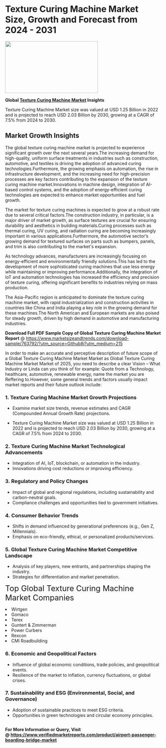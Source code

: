 <H1>Texture Curing Machine Market Size, Growth and Forecast from 2024 - 2031</H1><img class="aligncenter size-medium wp-image-584254" src="https://thirdeyenews.in/wp-content/uploads/2024/09/Global-Market-Research-300x168.jpeg" alt="" width="300" height="168" /><p><strong>Global&nbsp;<a href="https://www.marketsizeandtrends.com/download-sample/763792/?utm_source=Github8j?utm_medium=215">Texture Curing Machine Market</a> Insights</strong></p><p>Texture Curing Machine Market size was valued at USD 1.25 Billion in 2022 and is projected to reach USD 2.03 Billion by 2030, growing at a CAGR of 7.5% from 2024 to 2030.</p><p><h2>Market Growth Insights</h2> <p>The global texture curing machine market is projected to experience significant growth over the next several years.The increasing demand for high-quality, uniform surface treatments in industries such as construction, automotive, and textiles is driving the adoption of advanced curing technologies.Furthermore, the growing emphasis on automation, the rise in infrastructure development, and the increasing need for high-precision processes are key factors contributing to the expansion of the texture curing machine market.Innovations in machine design, integration of AI-based control systems, and the adoption of energy-efficient curing technologies are expected to enhance market opportunities and fuel growth.</p> <p>The market for texture curing machines is expected to grow at a robust rate due to several critical factors.The construction industry, in particular, is a major driver of market growth, as surface textures are crucial for ensuring durability and aesthetics in building materials.Curing processes such as thermal curing, UV curing, and radiation curing are becoming increasingly important in various applications.Furthermore, the automotive sector’s growing demand for textured surfaces on parts such as bumpers, panels, and trim is also contributing to the market's expansion.</p> <p>As technology advances, manufacturers are increasingly focusing on energy-efficient and environmentally friendly solutions.This has led to the development of more sophisticated curing machines that use less energy while maintaining or improving performance.Additionally, the integration of IoT and automation technologies has increased the efficiency and precision of texture curing, offering significant benefits to industries relying on mass production.</p> <p>The Asia-Pacific region is anticipated to dominate the texture curing machine market, with rapid industrialization and construction activities in countries like China and India playing a key role in the growing demand for these machines.The North American and European markets are also poised for steady growth, driven by high demand in automotive and manufacturing industries.</p> <p><span class=""><strong>Download Full PDF Sample Copy of Global Texture Curing Machine Market Report</strong> @ <a href="https://www.marketsizeandtrends.com/download-sample/763792/?utm_source=Github8j?utm_medium=215" target="_blank">https://www.marketsizeandtrends.com/download-sample/763792/?utm_source=Github8j?utm_medium=215</a></span></p><p>In order to make an accurate and perceptive description of future scope of a Global&nbsp;Texture Curing Machine Market Market as Global&nbsp;Texture Curing Machine Market Market of 2025, you need to describe a clear Vision &ndash; What Industry or Linda can you think of for example: Quote from a Technology, healthcare, automotive, renewable energy, name the market you are Reffering to.However, some general trends and factors usually impact market reports and their future outlook include:</p><h3>1.&nbsp;<strong>Texture Curing Machine Market Growth Projections</strong></h3><ul><li>Examine market size trends, revenue estimates and CAGR (Compounded Annual Growth Rate) projections.</li><li><p>Texture Curing Machine Market size was valued at USD 1.25 Billion in 2022 and is projected to reach USD 2.03 Billion by 2030, growing at a CAGR of 7.5% from 2024 to 2030.</p></li></ul><h3>2.&nbsp;<strong>Texture Curing Machine Market Technological Advancements</strong></h3><ul><li>Integration of AI, IoT, blockchain, or automation in the industry.</li><li>Innovations driving cost reductions or improving efficiency.</li></ul><h3>3.&nbsp;<strong>Regulatory and Policy Changes</strong></h3><ul><li>Impact of global and regional regulations, including sustainability and carbon-neutral goals.</li><li>Compliance challenges and opportunities tied to government initiatives.</li></ul><h3>4.&nbsp;<strong>Consumer Behavior Trends</strong></h3><ul><li>Shifts in demand influenced by generational preferences (e.g., Gen Z, Millennials).</li><li>Emphasis on eco-friendly, ethical, or personalized products/services.</li></ul><h3>5.&nbsp;<strong>Global Texture Curing Machine Market Competitive Landscape</strong></h3><ul><li>Analysis of key players, new entrants, and partnerships shaping the industry.</li><li>Strategies for differentiation and market penetration.</li></ul><p data-pm-slice="1 1 []"><span style="color: inherit; font-family: inherit; font-size: 25px;">Top Global Texture Curing Machine Market Companies</span></p><div class="" data-test-id=""><p><li>Wirtgen</li><li> Gomaco</li><li> Terex</li><li> Guntert & Zimmerman</li><li> Power Curbers</li><li> Rexcon</li><li> CMI Roadbuilding</li></p></div><h3>6.&nbsp;<strong>Economic and Geopolitical Factors</strong></h3><ul><li>Influence of global economic conditions, trade policies, and geopolitical events.</li><li>Resilience of the market to inflation, currency fluctuations, or global crises.</li></ul><h3>7.&nbsp;<strong>Sustainability and ESG (Environmental, Social, and Governance)</strong></h3><ul><li>Adoption of sustainable practices to meet ESG criteria.</li><li>Opportunities in green technologies and circular economy principles.</li></ul><h2><strong style="font-size: 14px;">For More Information or Query, Visit @&nbsp;</strong><a style="background-color: #ffffff; font-size: 14px;" href="https://www.marketsizeandtrends.com/report/texture-curing-machine-market/" target="_blank">https://www.verifiedmarketreports.com/product/airport-passenger-boarding-bridge-market</a></h2>
